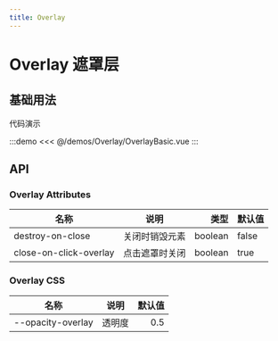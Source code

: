 ```yaml
---
title: Overlay
---
```


# Overlay 遮罩层

## 基础用法

代码演示

:::demo
<<< @/demos/Overlay/OverlayBasic.vue
:::

## API

### Overlay Attributes

| 名称                   |      说明      |    类型 | 默认值 |
| ---------------------- | :------------: | ------: | ------ |
| destroy-on-close       | 关闭时销毁元素 | boolean | false  |
| close-on-click-overlay | 点击遮罩时关闭 | boolean | true   |

### Overlay CSS

| 名称              |  说明  | 默认值 |
| ----------------- | :----: | -----: |
| --opacity-overlay | 透明度 |    0.5 |
